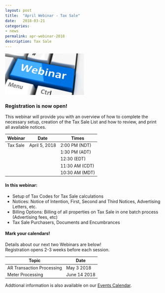 ```yaml
---
layout: post
title:  "April Webinar - Tax Sale"
date:   2018-03-21
categories:
- news
permalink: apr-webinar-2018
description: Tax Sale
---
```


![Webinar](/images/webinar.png "Webinar")


### **Registration is now open!** 

This webinar will provide you with an overview of how to complete the necessary setup, creation of the Tax Sale List and how to review, and print all available notices.


| Webinar | Date | Times |
| ---- | ---- | ---- |
| Tax Sale | April 5, 2018 | 2:00 PM (NDT) |
| | | 1:30 PM (ADT) |
| | | 12:30 (EDT) |
| | | 11:30 AM (CDT) |
| | | 10:30 AM (MDT) |

#### **In this webinar:**  

- Setup of Tax Codes for Tax Sale calculations
- Notices: Notice of Intention, First, Second and Third Notices, Advertising Letters, etc.
- Billing Options: Billing of all properties on Tax Sale in one batch process (Advertising fees, etc)
- Tax Sale Purchasers, Documents and Encumbrances

#### **Mark your calendars!**

Details about our next two Webinars are below!  
Registration opens 2-3 weeks before each session.

| Topic | Date |
| ---- | ---- |
| AR Transaction Processing | May 3 2018 |
| Meter Processing | June 14 2018 |

Addtional information is also available on our [Events Calendar](https://townsuite.com/events).

